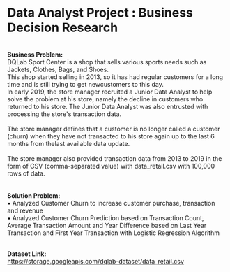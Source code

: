 # Data Analyst Project : Business Decision Research

<br>**Business Problem:**
<br>DQLab Sport Center is a shop that sells various sports needs such as Jackets, Clothes, Bags, and Shoes.
<br>This shop started selling in 2013, so it has had regular customers for a long time and is still trying to get newcustomers to this day.
<br>In early 2019, the store manager recruited a Junior Data Analyst to help solve the problem at his store, namely the decline in customers who returned to his store. The Junior Data Analyst was also entrusted with
processing the store's transaction data. 
<br>
<br>The store manager defines that a customer is no longer called a customer (churn) when they have not transacted to his store again up to the last 6 months from thelast available data update.
<br>
<br>The store manager also provided transaction data from 2013 to 2019 in the form of CSV (comma-separated
value) with data_retail.csv with 100,000 rows of data.
<br>
<br>
<br>**Solution Problem:**
<br>•	Analyzed Customer Churn to increase customer purchase, transaction and revenue
<br>•	Analyzed Customer Churn Prediction based on Transaction Count, Average Transaction Amount and Year Difference based on Last Year Transaction and First Year Transaction with Logistic Regression Algorithm

<br>**Dataset Link:**
<br>https://storage.googleapis.com/dqlab-dataset/data_retail.csv

